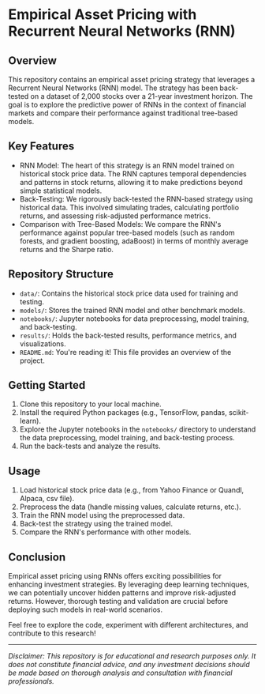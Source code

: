 # Empirical Asset Pricing with Recurrent Neural Networks (RNN)

## Overview
This repository contains an empirical asset pricing strategy that leverages a Recurrent Neural Networks (RNN) model. The strategy has been back-tested on a dataset of 2,000 stocks over a 21-year investment horizon. The goal is to explore the predictive power of RNNs in the context of financial markets and compare their performance against traditional tree-based models.

## Key Features
- RNN Model: The heart of this strategy is an RNN model trained on historical stock price data. The RNN captures temporal dependencies and patterns in stock returns, allowing it to make predictions beyond simple statistical models.
- Back-Testing: We rigorously back-tested the RNN-based strategy using historical data. This involved simulating trades, calculating portfolio returns, and assessing risk-adjusted performance metrics.
- Comparison with Tree-Based Models: We compare the RNN's performance against popular tree-based models (such as random forests, and gradient boosting, adaBoost) in terms of monthly average returns and the Sharpe ratio.

## Repository Structure
- `data/`: Contains the historical stock price data used for training and testing.
- `models/`: Stores the trained RNN model and other benchmark models.
- `notebooks/`: Jupyter notebooks for data preprocessing, model training, and back-testing.
- `results/`: Holds the back-tested results, performance metrics, and visualizations.
- `README.md`: You're reading it! This file provides an overview of the project.

## Getting Started
1. Clone this repository to your local machine.
2. Install the required Python packages (e.g., TensorFlow, pandas, scikit-learn).
3. Explore the Jupyter notebooks in the `notebooks/` directory to understand the data preprocessing, model training, and back-testing process.
4. Run the back-tests and analyze the results.

## Usage
1. Load historical stock price data (e.g., from Yahoo Finance or Quandl, Alpaca, csv file).
2. Preprocess the data (handle missing values, calculate returns, etc.).
3. Train the RNN model using the preprocessed data.
4. Back-test the strategy using the trained model.
5. Compare the RNN's performance with other models.

## Conclusion
Empirical asset pricing using RNNs offers exciting possibilities for enhancing investment strategies. By leveraging deep learning techniques, we can potentially uncover hidden patterns and improve risk-adjusted returns. However, thorough testing and validation are crucial before deploying such models in real-world scenarios.

Feel free to explore the code, experiment with different architectures, and contribute to this research!

---

*Disclaimer: This repository is for educational and research purposes only. It does not constitute financial advice, and any investment decisions should be made based on thorough analysis and consultation with financial professionals.*

